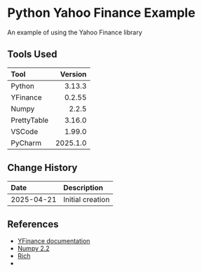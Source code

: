# Python Yahoo Finance Example

An example of using the Yahoo Finance library

## Tools Used

| Tool        |  Version |
|:------------|---------:|
| Python      |   3.13.3 |
| YFinance    |   0.2.55 |
| Numpy       |    2.2.5 |
| PrettyTable |   3.16.0 |
| VSCode      |   1.99.0 |
| PyCharm     | 2025.1.0 |

## Change History

| Date       | Description      |
|:-----------|:-----------------|
| 2025-04-21 | Initial creation |

## References

* [YFinance documentation](https://yfinance-python.org/)
* [Numpy 2.2](https://numpy.org/doc/2.2/)
* [Rich](https://rich.readthedocs.io/en/stable/tables.html)
* 